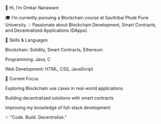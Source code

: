 👋 Hi, I’m Omkar Nanaware

🎓 I’m currently pursuing a Blockchain course at Savitribai Phule Pune University.
💡 Passionate about Blockchain Development, Smart Contracts, and Decentralized Applications (DApps).

🚀 Skills & Languages

Blockchain: Solidity, Smart Contracts, Ethereum

Programming: Java, C

Web Development: HTML, CSS, JavaScript

🌱 Current Focus

Exploring Blockchain use cases in real-world applications

Building decentralized solutions with smart contracts

Improving my knowledge of full-stack development


✨ "Code. Build. Decentralize."
